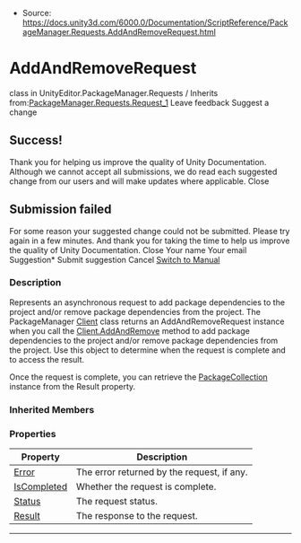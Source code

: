 * Source: https://docs.unity3d.com/6000.0/Documentation/ScriptReference/PackageManager.Requests.AddAndRemoveRequest.html

# AddAndRemoveRequest
class in UnityEditor.PackageManager.Requests
/
Inherits from:[PackageManager.Requests.Request_1](https://docs.unity3d.com/6000.0/Documentation/ScriptReference/PackageManager.Requests.Request_1.html)
Leave feedback
Suggest a change
## Success!
Thank you for helping us improve the quality of Unity Documentation. Although we cannot accept all submissions, we do read each suggested change from our users and will make updates where applicable.
Close
## Submission failed
For some reason your suggested change could not be submitted. Please <a>try again</a> in a few minutes. And thank you for taking the time to help us improve the quality of Unity Documentation.
Close
Your name Your email Suggestion* Submit suggestion
Cancel
[Switch to Manual](https://docs.unity3d.com/6000.0/Documentation/Manual/class-PackageManager.html "Go to PackageManager Component in the Manual")
### Description
Represents an asynchronous request to add package dependencies to the project and/or remove package dependencies from the project.
The PackageManager [Client](https://docs.unity3d.com/6000.0/Documentation/ScriptReference/PackageManager.Client.html) class returns an AddAndRemoveRequest instance when you call the [Client.AddAndRemove](https://docs.unity3d.com/6000.0/Documentation/ScriptReference/PackageManager.Client.AddAndRemove.html) method to add package dependencies to the project and/or remove package dependencies from the project. Use this object to determine when the request is complete and to access the result.  
  
Once the request is complete, you can retrieve the [PackageCollection](https://docs.unity3d.com/6000.0/Documentation/ScriptReference/PackageManager.PackageCollection.html) instance from the Result property. 
### Inherited Members
### Properties
Property | Description  
---|---  
[Error](https://docs.unity3d.com/6000.0/Documentation/ScriptReference/PackageManager.Requests.Request.Error.html) | The error returned by the request, if any.  
[IsCompleted](https://docs.unity3d.com/6000.0/Documentation/ScriptReference/PackageManager.Requests.Request.IsCompleted.html) | Whether the request is complete.  
[Status](https://docs.unity3d.com/6000.0/Documentation/ScriptReference/PackageManager.Requests.Request.Status.html) | The request status.  
[Result](https://docs.unity3d.com/6000.0/Documentation/ScriptReference/PackageManager.Requests.Request_1.Result.html) | The response to the request.  
* * *

